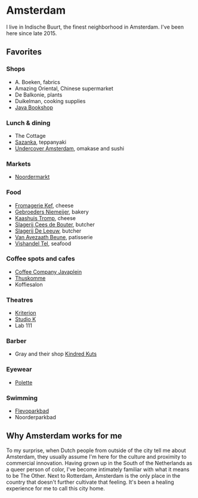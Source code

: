 # Amsterdam
I live in Indische Buurt, the finest neighborhood in Amsterdam. I've been here since late 2015.

## Favorites 

### Shops
- A. Boeken, fabrics
- Amazing Oriental, Chinese supermarket
- De Balkonie, plants
- Duikelman, cooking supplies
- [Java Bookshop](http://www.javabookshop.nl)

### Lunch & dining
- The Cottage
- [Sazanka](https://www.okura.nl/dine-and-drink/teppanyaki-restaurant-sazanka/), teppanyaki
- [Undercover Amsterdam](https://www.undercoveramsterdam.com), omakase and sushi 

### Markets
- [Noordermarkt](https://noordermarkt-amsterdam.nl/)

### Food
- [Fromagerie Kef](https://abrahamkef.nl), cheese
- [Gebroeders Niemeijer](https://www.gebroedersniemeijer.nl/en/), bakery
- [Kaashuis Tromp](http://www.kaashuistromp.nl/amsterdam-utrechtsestraat/), cheese
- [Slagerij Cees de Bouter](https://scharrelslagerij.nl), butcher
- [Slagerij De Leeuw](https://www.slagerijdeleeuw.nl), butcher
- [Van Avezaath Beune](https://vanavezaath-beune.nl), patisserie
- [Vishandel Tel](https://www.vishandeltel.nl/viswinkels-tel/viswinkel-tel-amsterdam.html), seafood

### Coffee spots and cafes
- [Coffee Company Javaplein](https://coffeecompany.nl/locations/javaplein-14/)
- [Thuskomme](https://thuskomme.nl)
- Koffiesalon

### Theatres
- [Kriterion](https://www.kriterion.nl)
- [Studio K](https://studio-k.nu)  
- Lab 111

### Barber
- Gray and their shop [Kindred Kuts](https://kindredkuts.com/)

### Eyewear
- [Polette](https://www.polette.com/e)

### Swimming
- [Flevoparkbad](https://www.flevoparkbad.com/)
- Noorderparkbad

## Why Amsterdam works for me
To my surprise, when Dutch people from outside of the city tell me about Amsterdam, they usually assume I'm here for the culture and proximity to commercial innovation. Having grown up in the South of the Netherlands as a queer person of color, I've become intimately familiar with what it means to be The Other. Next to Rotterdam, Amsterdam is the only place in the country that doesn't further cultivate that feeling. It's been a healing experience for me to call this city home.